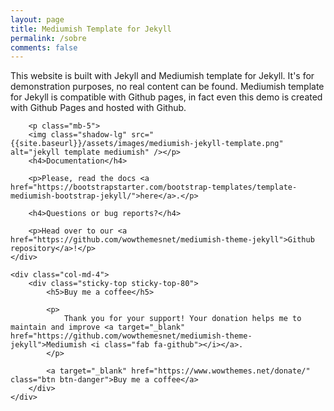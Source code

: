 ```yaml
---
layout: page
title: Mediumish Template for Jekyll
permalink: /sobre
comments: false
---
```


<div class="row justify-content-between">
    <div class="col-md-8 pr-5">
        <p>
            This website is built with Jekyll and Mediumish template for Jekyll. It's for demonstration purposes, no real content can be found. Mediumish template for Jekyll is compatible with Github pages, in fact even this demo is created
            with Github Pages and hosted with Github.
        </p>

        <p class="mb-5">
        <img class="shadow-lg" src="{{site.baseurl}}/assets/images/mediumish-jekyll-template.png" alt="jekyll template mediumish" /></p>
        <h4>Documentation</h4>

        <p>Please, read the docs <a href="https://bootstrapstarter.com/bootstrap-templates/template-mediumish-bootstrap-jekyll/">here</a>.</p>

        <h4>Questions or bug reports?</h4>

        <p>Head over to our <a href="https://github.com/wowthemesnet/mediumish-theme-jekyll">Github repository</a>!</p>
    </div>

    <div class="col-md-4">
        <div class="sticky-top sticky-top-80">
            <h5>Buy me a coffee</h5>

            <p>
                Thank you for your support! Your donation helps me to maintain and improve <a target="_blank" href="https://github.com/wowthemesnet/mediumish-theme-jekyll">Mediumish <i class="fab fa-github"></i></a>.
            </p>

            <a target="_blank" href="https://www.wowthemes.net/donate/" class="btn btn-danger">Buy me a coffee</a>
        </div>
    </div>
</div>
